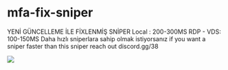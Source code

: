 # mfa-fix-sniper
YENİ GÜNCELLEME İLE FİXLENMİŞ SNİPER  Local : 200-300MS RDP - VDS: 100-150MS  Daha hızlı sniperlara sahip olmak istiyorsanız if you want a sniper faster than this sniper reach out discord.gg/38                                                                                                                                                                                 
                                                                                                                                                                                              
  ![](https://komarev.com/ghpvc/?username=themorvay&amp;repo=mfa-fix-sniper&amp;color=green)
